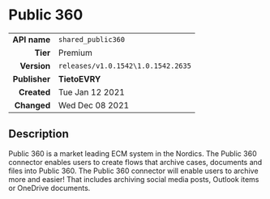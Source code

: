 # Public 360
| | |
|-:|-|
|**API name**|`shared_public360`|
|**Tier**|Premium|
|**Version**|`releases/v1.0.1542\1.0.1542.2635`|
|**Publisher**|**TietoEVRY**|
|**Created**|Tue Jan 12 2021|
|**Changed**|Wed Dec 08 2021|

## Description
Public 360 is a market leading ECM system in the Nordics. The Public 360 connector enables users to create flows that archive cases, documents and files into Public 360. The Public 360 connector will enable users to archive more and easier! That includes archiving social media posts, Outlook items or OneDrive documents.
